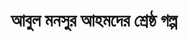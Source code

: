 ---
title: আবুল মনসুর আহমদের শ্রেষ্ঠ গল্প
image: "images/book.png"
description: This is meta description.
book_link: "#"
---